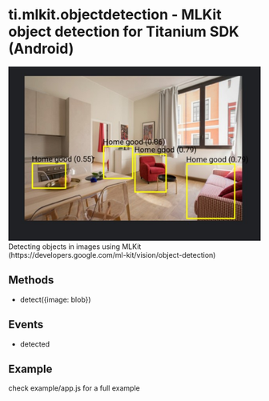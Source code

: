 # ti.mlkit.objectdetection - MLKit object detection for Titanium SDK (Android)

<img src="image.jpg"/>
<br/>
Detecting objects in images using MLKit (https://developers.google.com/ml-kit/vision/object-detection)

## Methods

* detect({image: blob})

## Events

* detected

## Example

check example/app.js for a full example
